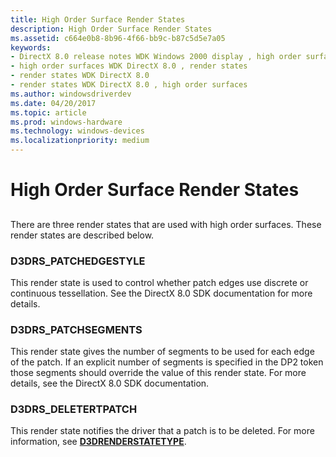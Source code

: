 ```yaml
---
title: High Order Surface Render States
description: High Order Surface Render States
ms.assetid: c664e0b8-8b96-4f66-bb9c-b87c5d5e7a05
keywords:
- DirectX 8.0 release notes WDK Windows 2000 display , high order surfaces, render states
- high order surfaces WDK DirectX 8.0 , render states
- render states WDK DirectX 8.0
- render states WDK DirectX 8.0 , high order surfaces
ms.author: windowsdriverdev
ms.date: 04/20/2017
ms.topic: article
ms.prod: windows-hardware
ms.technology: windows-devices
ms.localizationpriority: medium
---
```


# High Order Surface Render States


## <span id="ddk_high_order_surface_render_states_gg"></span><span id="DDK_HIGH_ORDER_SURFACE_RENDER_STATES_GG"></span>


There are three render states that are used with high order surfaces. These render states are described below.

### <span id="d3drs_patchedgestyle"></span><span id="D3DRS_PATCHEDGESTYLE"></span>D3DRS\_PATCHEDGESTYLE

This render state is used to control whether patch edges use discrete or continuous tessellation. See the DirectX 8.0 SDK documentation for more details.

### <span id="d3drs_patchsegments"></span><span id="D3DRS_PATCHSEGMENTS"></span>D3DRS\_PATCHSEGMENTS

This render state gives the number of segments to be used for each edge of the patch. If an explicit number of segments is specified in the DP2 token those segments should override the value of this render state. For more details, see the DirectX 8.0 SDK documentation.

### <span id="d3drs_deletertpatch"></span><span id="D3DRS_DELETERTPATCH"></span> D3DRS\_DELETERTPATCH

This render state notifies the driver that a patch is to be deleted. For more information, see [**D3DRENDERSTATETYPE**](https://msdn.microsoft.com/library/windows/hardware/ff549036).

 

 





